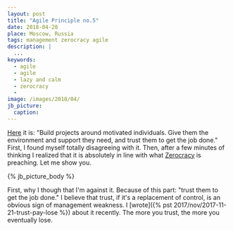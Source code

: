 ```yaml
---
layout: post
title: "Agile Principle no.5"
date: 2018-04-20
place: Moscow, Russia
tags: management zerocracy agile
description: |
  ...
keywords:
  - agile
  - agile
  - lazy and calm
  - zerocracy
  -
image: /images/2018/04/
jb_picture:
  caption:
---
```


[Here](http://agilemanifesto.org/principles.html) it is:
"Build projects around motivated individuals.
Give them the environment and support they need,
and trust them to get the job done."
First, I found myself totally disagreeing with it.
Then, after a few minutes of thinking I realized that it is absolutely
in line with what [Zerocracy](http://www.zerocracy.com) is preaching.
Let me show you.

<!--more-->

{% jb_picture_body %}

First, why I though that I'm against it. Because of this part:
"trust them to get the job done." I believe that trust, if it's
a replacement of control, is an obvious sign of management weakness.
I [wrote]({% pst 2017/nov/2017-11-21-trust-pay-lose %}) about it recently.
The more you trust, the more you eventually lose.

